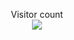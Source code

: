 <p align="center"> 
  Visitor count<br>
  <img src="https://profile-counter.glitch.me/Treata11/count.svg" />
</p>
